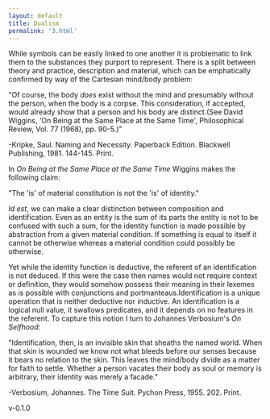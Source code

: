 ```yaml
---
layout: default
title: Dualism
permalink: '3.html'
---
```


While symbols can be easily linked to one another it is problematic to link them to the substances they purport to represent. There is a split between theory and practice, description and material, which can be emphatically confirmed by way of the Cartesian mind/body problem:

"Of course, the body *does* exist without the mind and presumably without the person, when the body is a corpse. This consideration, if accepted, would already show that a person and his body are distinct.(See David Wiggins, 'On Being at the Same Place at the Same Time', Philosophical Review, Vol. 77 (1968), pp. 90-5.)"

-Kripke, Saul. Naming and Necessity. Paperback Edition. Blackwell Publishing, 1981. 144-145. Print.

In *On Being at the Same Place at the Same Time* Wiggins makes the following claim:

"The 'is' of material constitution is not the 'is' of identity."

*Id est*, we can make a clear distinction between composition and identification. Even as an entity is the sum of its parts the entity is not to be confused with such a sum, for the identity function is made possible by abstraction from a given material condition. If something is equal to itself it cannot be otherwise whereas a material condition could possibly be otherwise.

Yet while the identity function is deductive, the referent of an identification is not deduced. If this were the case then names would not require context or definition, they would somehow possess their meaning in their lexemes as is possible with conjunctions and portmanteaus.Identification is a unique operation that is neither deductive nor inductive. An identification is a logical null value, it swallows predicates, and it depends on no features in the referent. To capture this notion I turn to Johannes Verbosium's *On Selfhood*:

"Identification, then, is an invisible skin that sheaths the named world. When that skin is wounded we know not what bleeds before our senses because it bears no relation to the skin. This leaves the mind/body divide as a matter for faith to settle. Whether a person vacates their body as soul or memory is arbitrary, their identity was merely a facade."

-Verbosium, Johannes. The Time Suit. Pychon Press, 1955. 202. Print.

v-0.1.0
